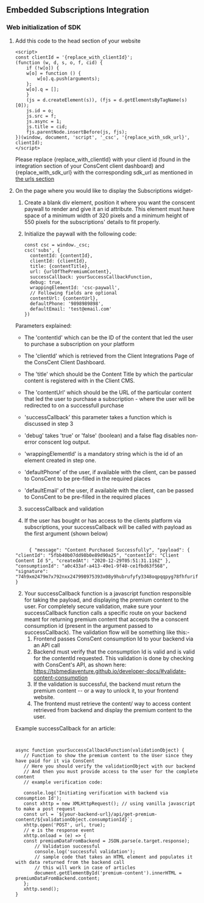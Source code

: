 ## Embedded Subscriptions Integration

### Web initialization of SDK

1.  Add this code to the head section of your website

    ```
    <script>
    const clientId = '{replace_with_clientId}';
    (function (w, d, s, o, f, cid) {
        if (!w[o]) {
        w[o] = function () {
            w[o].q.push(arguments);
        };
        w[o].q = [];
        }
        (js = d.createElement(s)), (fjs = d.getElementsByTagName(s)[0]);
        js.id = o;
        js.src = f;
        js.async = 1;
        js.title = cid;
        fjs.parentNode.insertBefore(js, fjs);
    })(window, document, 'script', '_csc', '{replace_with_sdk_url}', clientId);
    </script>
    ```

    Please replace {replace_with_clientId} with your client id (found in the integration section of your ConsCent client dashboard) and {replace_with_sdk_url} with the corresponding sdk_url as mentioned in [the urls section](Readme.md#URLs)

2.  On the page where you would like to display the Subscriptions widget-

    1. Create a blank div element, position it where you want the conscent paywall to render and give it an id attribute. This element must have space of a minimum width of 320 pixels and a minimum height of 550 pixels for the subscriptions' details to fit properly.

    2. Initialize the paywall with the following code:

       ```
       const csc = window._csc;
       csc('subs', {
         contentId: {contentId},
         clientId: {clientId},
         title: {contentTitle},
         url: {urlOfThePremiumContent},
         successCallback: yourSuccessCallbackFunction,
         debug: true,
         wrappingElementId: 'csc-paywall',
         // Following fields are optional
         contentUrl: {contentUrl},
         defaultPhone: '9898989898',
         defaultEmail: 'test@email.com'
       })
       ```

    Parameters explained:

    - The 'contentId' which can be the ID of the content that led the user to purchase a subscription on your platform

    - The 'clientId' which is retrieved from the Client Integrations Page of the ConsCent Client Dashboard.

    - The 'title' which should be the Content Title by which the particular content is registered with in the Client CMS.

    - The 'contentUrl' which should be the URL of the particular content that led the user to purchase a subscription - where the user will be redirected to on a successfull purchase

    - 'successCallback' this parameter takes a function which is discussed in step 3

    - 'debug' takes 'true' or 'false' (boolean) and a false flag disables non-error conscent log output.

    - 'wrappingElementId' is a mandatory string which is the id of an element created in step one.

    - 'defaultPhone' of the user, if available with the client, can be passed to ConsCent to be pre-filled in the required places

    - 'defaultEmail' of the user, if available with the client, can be passed to ConsCent to be pre-filled in the required places

    3. successCallback and validation

    1. If the user has bought or has access to the clients platform via subscriptions, your successCallback will be called with payload as the first argument (shown below)

    ```

         { "message": "Content Purchased Successfully", "payload": { "clientId": "5fbb40b07dd98b0e89d90a25", "contentId": "Client Content Id 5", "createdAt": "2020-12-29T05:51:31.116Z" }, "consumptionId": "a0c433af-a413-49e1-9f40-ce1fbd63f568", "signature": "74h9xm2479m7x792nxx247998975393x08y9hubrufyfy3348oqpqqpyg78fhfurifr3", }

    ```

    2. Your successCallback function is a javascript function responsible for taking the payload, and displaying the premium content to the user. For completely secure validation, make sure your successCallback function calls a specific route on your backend meant for returning premium content that accepts the a conscent consumption id (present in the argument passed to successCallback). The validation flow will be something like this:-
       1. Frontend passes ConsCent consumption Id to your backend via an API call
       1. Backend must verify that the consumption Id is valid and is valid for the contentId requested. This validation is done by checking with ConsCent's API, as shown here: https://tsbmediaventure.github.io/developer-docs/#validate-content-consumption
       1. If the validation is successful, the backend must return the premium content -- or a way to unlock it, to your frontend website.
       1. The frontend must retrieve the content/ way to access content retrieved from backend and display the premium content to the user.

    Example successCallback for an article:

    ```


    async function yourSuccessCallbackFunction(validationObject) {
       // Function to show the premium content to the User since they have paid for it via ConsCent
       // Here you should verify the validationObject with our backend
       // And then you must provide access to the user for the complete content
       // example verification code:

       console.log('Initiating verification with backend via consumption Id');
       const xhttp = new XMLHttpRequest(); // using vanilla javascript to make a post request
       const url = `${your-backend-url}/api/get-premium-content/${validationObject.consumptionId}`;
       xhttp.open('POST', url, true);
       // e is the response event
       xhttp.onload = (e) => {
       const premiumDataFromBackend = JSON.parse(e.target.response);
           // Validation successful
           console.log('successful validation');
           // sample code that takes an HTML element and populates it with data returned from the backend call
           // this will work in case of articles
           document.getElementById('premium-content').innerHTML = premiumDataFromBackend.content;
       };
       xhttp.send();
    }


    ```

    ```

    ```
